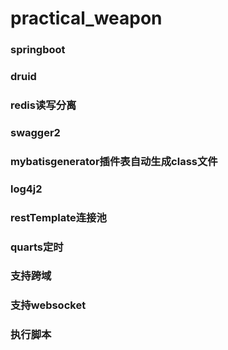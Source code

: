 # practical_weapon
### springboot
### druid
### redis读写分离
### swagger2
### mybatisgenerator插件表自动生成class文件
### log4j2
### restTemplate连接池
### quarts定时
### 支持跨域
### 支持websocket
### 执行脚本
